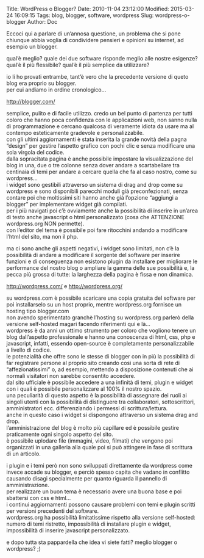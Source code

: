 Title: WordPress o Blogger?
Date: 2010-11-04 23:12:00
Modified: 2015-03-24 16:09:15
Tags: blog, blogger, software, wordpress
Slug: wordpress-o-blogger
Author: Doc

Eccoci qui a parlare di un’annosa questione, un problema che si pone
chiunque abbia voglia di condividere pensieri e opinioni su internet, ad
esempio un blogger.

qual’è meglio? quale dei due software risponde meglio alle nostre
esigenze? qual’è il più flessibile? qual’è il più semplice da
utilizzare?

io li ho provati entrambe, tant’è vero che la precedente versione di
queto blog era proprio su blogger.  
per cui andiamo in ordine cronologico…

[](http://blogger.com/)<http://blogger.com/></a>

semplice, pulito e di facile utilizzo. credo un bel punto di partenza
per tutti coloro che hanno poca confidenza con le applicazioni web, non
sanno nulla di programmazione e cercano qualcosa di veramente idiota da
usare ma al contempo esteticamente gradevole e personalizzabile.  
con gli ultimi aggiornamenti è stata inserita la grande novità della
pagna “design” per gestire l’aspetto grafico con pochi clic e senza
modificare una sola virgola del codice.  
dalla sopracitata pagina è anche possibile impostare la visualizzazione
del blog in una, due o tre colonne senza dover andare a scartabellare
tra centinaia di temi per andare a cercare quella che fa al caso nostro,
come su wordpress…  
i widget sono gestibili attraverso un sistema di drag and drop come su
wordpress e sono disponibili parecchi moduli già preconfezionati, senza
contare poi che moltissimi siti hanno anche già l’opzione “aggiungi a
blogger” per implementare widget già compilati.  
per i più navigati poi c’è ovviamente anche la possibilità di inserire
in un’area di testo anche javascript o html personalizzato (cosa che
ATTENZIONE wordpress.org NON permette).  
con l’editor del tema è possibile poi fare ritocchini andando a
modificare l’html del sito, ma non il php.

ma ci sono anche gli aspetti negativi, i widget sono limitati, non c’è
la possibilità di andare a modificare il sorgente del software per
inserire funzioni e di conseguenza non esistono plugin da installare per
migliorare le performance del nostro blog o ampliare la gamma delle sue
possibilità e, la pecca più grossa di tutte: la larghezza della pagina è
fissa e non dinamica.

[](http://wordpress.com)<http://wordpress.com/></a> e
[](http://wordpress.org)<http://wordpress.org/></a>

su wordpress.com è possibile scaricare una copia gratuita del software
per poi installarselo su un host proprio, mentre wordpress.org fornisce
un hosting tipo blogger.com  
non avendo sperimentato granchè l’hosting su wordpress.org parlerò della
versione self-hosted magari facendo riferimenti qui e là…  
wordpress è da anni un ottimo strumento per coloro che vogliono tenere
un blog dall’aspetto professionale e hanno una conoscenza di html, css,
php e javascript, infatti, essendo open-source è completamente
personalizzabile a livello di codice.  
le potenzialità che offre sono le stesse di blogger con in più la
possibilità di far registrare persone al proprio sito creando così una
sorta di rete di “affezionatissimi” o, ad esempio, mettendo a
disposizione contenuti che ai normali visitatori non sarebbe consentito
accedere.  
dal sito ufficiale è possibile accedere a una infinità di temi, plugin e
widget con i quali è possibile personalizzare al 100% il nostro spazio.  
una peculiarità di questo aspetto è la possibilità di assegnare dei
ruoli ai singoli utenti con la possibilità di distinguere tra
collaboratori, sottoscrittori, amministratori ecc. differenziando i
permessi di scrittura/lettura.  
anche in questo caso i widget si dispongono attraverso un sistema drag
and drop.  
l’amministrazione del blog è molto più capillare ed è possibile gestire
praticamente ogni singolo aspetto del sito.  
è possibile uplodare file (immagini, video, filmati) che vengono poi
organizzati in una galleria alla quale poi si può attingere in fase di
scrittura di un articolo.

i plugin e i temi però non sono sviluppati direttamente da wordpress
come invece accade su blogger, e perciò spesso capita che vadano in
conflitto causando disagi specialmente per quanto riguarda il pannello
di amministrazione.  
per realizzare un buon tema è necessario avere una buona base e poi
sbattersi con css e html…  
i continui aggiornamenti possono causare problemi con temi e plugin
scritti per versioni precedenti del software.  
wordpress.org ha possibilità limitatissime rispetto alla versione
self-hosted: numero di temi ristretto, impossibilità di installare
plugin e widget, impossibilità di inserire javascript personalizzato.

e dopo tutta sta pappardella che idea vi siete fatti? meglio blogger o
wordpress? ;)
